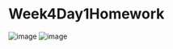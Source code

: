 # Week4Day1Homework

![image](https://user-images.githubusercontent.com/46461171/51884029-96c10280-2353-11e9-8040-7a066b554b23.png)
![image](https://user-images.githubusercontent.com/46461171/51884039-a04a6a80-2353-11e9-92a6-5d1cf2304de5.png)
